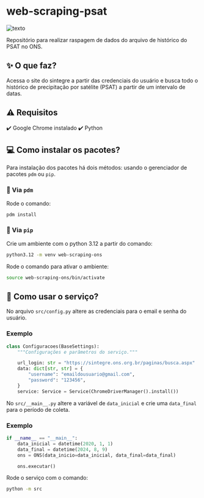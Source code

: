 # web-scraping-psat

![texto](https://img.shields.io/static/v1?label=Python&message=3.12&color=green&style=flat-square "linguagem")

Repositório para realizar raspagem de dados do arquivo de histórico do PSAT no ONS.

## :sparkles: O que faz?

Acessa o site do sintegre a partir das credenciais do usuário e busca todo o histórico de precipitação por satélite (PSAT) a partir de um intervalo de datas.

## :warning: Requisitos

:heavy_check_mark: Google Chrome instalado
:heavy_check_mark: Python

## :computer: Como instalar os pacotes?

Para instalação dos pacotes há dois métodos: usando o gerenciador de pacotes ``pdm`` ou ``pip``.

### :scroll: Via ``pdm``

Rode o comando:

```bash 
pdm install
```

### :pencil: Via ``pip``

Crie um ambiente com o python 3.12 a partir do comando:

```bash 
python3.12 -m venv web-scraping-ons
```

Rode o comando para ativar o ambiente:

```bash 
source web-scraping-ons/bin/activate
```

## :rocket: Como usar o serviço?

No arquivo ``src/config.py`` altere as credenciais para o email e senha do usuário.

### Exemplo

```python
class Configuracoes(BaseSettings):
    """Configurações e parâmetros do serviço."""

    url_login: str = "https://sintegre.ons.org.br/paginas/busca.aspx"
    data: dict[str, str] = {
        "username": "emaildousuario@gmail.com",
        "password": "123456",
    }
    service: Service = Service(ChromeDriverManager().install())
```

No ``src/__main__.py`` altere a variável de ``data_inicial`` e crie uma ``data_final`` para o período de coleta.

### Exemplo

```python
if __name__ == "__main__":
    data_inicial = datetime(2020, 1, 1)
    data_final = datetime(2024, 8, 9)
    ons = ONS(data_inicio=data_inicial, data_final=data_final)

    ons.executar()
```

Rode o serviço com o comando:

```bash
python -m src
```
